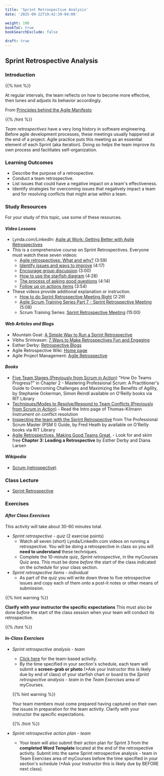 ```yaml
---
title: 'Sprint Retrospective Analysis'
date: '2025-09-22T19:42:39-04:00'

weight: 100
bookToC: true
bookSearchExclude: false

draft: true
---
```


## Sprint Retrospective Analysis

### Introduction

{{% hint %}}

At regular intervals, the team reflects on how to become more effective, then tunes and adjusts its behavior accordingly.

From [Principles behind the Agile Manifesto](http://agilemanifesto.org/principles.html)

{{% /hint %}}

*Team retrospectives* have a very long history in software engineering. Before agile development processes, these meetings usually happened at the end of a project. Agile practice puts this meeting as an essential element of each Sprint (aka iteration). Doing so helps the team improve its own process and facilitates self-organization.

### Learning Outcomes

* Describe the purpose of a retrospective.
* Conduct a team retrospective.
* List issues that could have a negative impact on a team's effectiveness.
* Identify strategies for overcoming issues that negatively impact a team and for resolving conflicts that might arise within a team.

### Study Resources

For your study of this topic, use some of these resources.

#### *Video Lessons*

* Lynda.com/LinkedIn: [Agile at Work: Getting Better with Agile Retrospectives]()
* This is a comprehensive course on Sprint Retrospectives. Everyone must watch these seven videos:
    * [Agile retrospectives: What and why?]() (3:59)
    * [Identify issues and ways to improve]() (4:17)
    * [Encourage group discussion]() (3:00)
    * [How to use the starfish diagram]() (4:28)
    * [The process of asking good questions]() (4:14)
    * [Follow up on actions items]() (3:54)
* These videos provide additional explanation or instruction.
    * [How to do Sprint Retrospective Meeting Right]() (2:29)
    * [Agile Scrum Training Series Part 7 - Sprint Retrospective Meeting]() (5:08)
    * Scrum Training Series: [Sprint Retrospective Meeting]() (15:00)

#### *Web Articles and Blogs*

* Mountain Goat: [A Simple Way to Run a Sprint Retrospective]()
* Vibhu Srinivasan: [7 Ways to Make Retrospectives Fun and Engaging]()
* Esther Derby: [Retrospective Blogs]()
* Agile Retrospective Wiki: [Home page]()
* Agile Project Management: [Agile Retrospective]()

#### *Books*

* [Five Team Stages (Previously from Scrum in Action)]() "How Do Teams Progress?" in Chapter 2 - Mastering Professional Scrum: A Practitioner's Guide to Overcoming Challenges and Maximizing the Benefits of Agility, by Stephanie Ockerman, Simon Reindl available on O'Reilly books via RIT Library
* [Techniques/Modes to Resolve/Respond to Team Conflicts (Previously from Scrum in Action)]() - Read the Intro page of Thomas-Kilmann Instrument on conflict resolution
* [Inspecting the team with the Sprint Retrospective]() from The Professional Scrum Master (PSM I) Guide, by Fred Heath by available on O'Reilly books via RIT Library
* [Agile Retrospectives, Making Good Teams Great](), - Look for and skim free **Chapter 3: Leading a Retrospective** by Esther Derby and Diana Larsen

#### *Wikipedia*

* [Scrum (retrospective)]()

### Class Lecture

* [Sprint Retrospective]()

### Exercises

#### *After Class Exercises*

This activity will take about 30-60 minutes total.

* *Sprint retrospective - quiz* (2 exercise points)
    * Watch all seven (short) Lynda/LinkedIn.com videos on running a retrospective. You will be doing a retrospective in class so you will **need to understand** these techniques.
    * Complete the 10-minute quiz, *Sprint retrospective*, in the myCourses Quiz area. This must be done *before* the start of the class indicated on the schedule for your class section.
* *Sprint retrospective items - individual*
    * As part of the quiz you will write down three to five retrospective issues and copy each of them onto a post-it notes or other means of submission.

{{% hint warning %}}

**Clarify with your instructor the specific expectations** This must also be done *before* the start of the class session when your team will conduct its retrospective.

{{% /hint %}}

#### *In-Class Exercises*

* *Sprint retrospective analysis - team*
    * [Click here]() for the team-based activity.
    * By the time specified in your section's schedule, each team will submit a **screen-grab or photo** (*Ask your Instructor this is likely due by end of class) of your starfish chart or board to the *Sprint retrospective analysis - team* in the *Team Exercises* area of myCourses.

    {{% hint warning %}}

    Your team members must come prepared having captured on their own the issues in preparation for the team activity. Clarify with your instructor the specific expectations.

    {{% /hint %}}

* *Sprint retrospective action plan - team*
    * Your team will also submit their action plan for Sprint 3 from the **completed Word Template** located at the end of the retrospective activity. Submit into the same Sprint retrospective analysis - team in Team Exercises area of myCourses before the time specified in your section's schedule (*Ask your Instructor this is likely due by BEFORE next class).